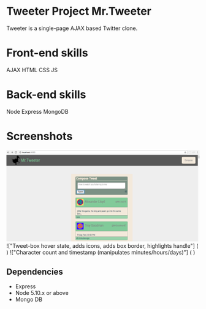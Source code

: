 # Tweeter Project Mr.Tweeter

Tweeter is a single-page AJAX based Twitter clone.

# Front-end skills
AJAX
HTML
CSS
JS

# Back-end skills
Node
Express
MongoDB

# Screenshots
!["Index page. Compose Tweet box has slide toggle connected to compose button"](https://github.com/swiftsimon/tweeter/blob/master/docs/main_page.png?raw=true )
!["Tweet-box hover state, adds icons, adds box border, highlights handle"] (  )
!["Character count and timestamp (manipulates minutes/hours/days)"] (  )

## Dependencies

- Express
- Node 5.10.x or above
- Mongo DB
